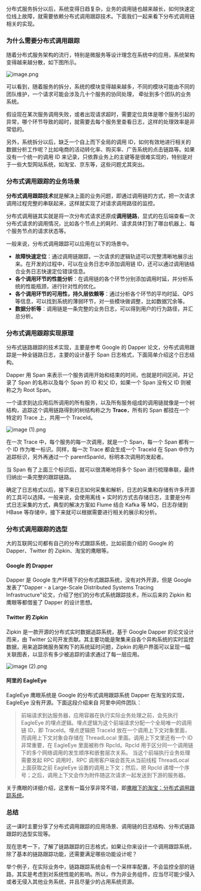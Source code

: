 分布式服务拆分以后，系统变得日趋复杂，业务的调用链也越来越长，如何快速定位线上故障，就需要依赖分布式调用跟踪技术。下面我们一起来看下分布式调用链相关的实现。

### 为什么需要分布式调用跟踪

随着分布式服务架构的流行，特别是微服务等设计理念在系统中的应用，系统架构变得越来越分散，如下图所示。

![image.png](https://s0.lgstatic.com/i/image/M00/12/19/CgqCHl7M6YaAdXpcAAF2ShT9Ssc825.png)

可以看到，随着服务的拆分，系统的模块变得越来越多，不同的模块可能由不同的团队维护，一个请求可能会涉及几十个服务的协同处理， 牵扯到多个团队的业务系统。

假设现在某次服务调用失败，或者出现请求超时，需要定位具体是哪个服务引起的异常，哪个环节导致的超时，就需要去每个服务里查看日志，这样的处理效率是非常低的。

另外，系统拆分以后，缺乏一个自上而下全局的调用 ID，如何有效地进行相关的数据分析工作呢？比如电商的活动转化率、购买率、广告系统的点击链路等。如果没有一个统一的调用 ID 来记录，只依靠业务上的主键等是很难实现的，特别是对于一些大型网站系统，如淘宝、京东等，这些问题尤其突出。

### 分布式调用跟踪的业务场景

**分布式调用跟踪技术**就是解决上面的业务问题，即通过调用链的方式，把一次请求调用过程完整的串联起来，这样就实现了对请求调用路径的监控。

分布式调用链其实就是将一次分布式请求还原成**调用链路**，显式的在后端查看一次分布式请求的调用情况，比如各个节点上的耗时、请求具体打到了哪台机器上、每个服务节点的请求状态等。

一般来说，分布式调用跟踪可以应用在以下的场景中。

* **故障快速定位**：通过调用链跟踪，一次请求的逻辑轨迹可以完整清晰地展示出来。在开发的过程中，可以在业务日志中添加调用链 ID，还可以通过调用链结合业务日志快速定位错误信息。
* **各个调用环节的性能分析**：在调用链的各个环节分别添加调用时延，并分析系统的性能瓶颈，进行针对性的优化。
* **各个调用环节的可用性，持久层依赖等**：通过分析各个环节的平均时延、QPS 等信息，可以找到系统的薄弱环节，对一些模块做调整，比如数据冗余等。
* **数据分析等**：调用链是一条完整的业务日志，可以得到用户的行为路径，并汇总分析。

### 分布式调用跟踪实现原理

分布式链路跟踪的技术实现，主要是参考 Google 的 Dapper 论文，分布式调用跟踪是一种全链路日志，主要的设计基于 Span 日志格式，下面简单介绍这个日志结构。

Dapper 用 Span 来表示一个服务调用开始和结束的时间，也就是时间区间，并记录了 Span 的名称以及每个 Span 的 ID 和父 ID，如果一个 Span 没有父 ID 则被称之为 Root Span。

一个请求到达应用后所调用的所有服务，以及所有服务组成的调用链就像是一个树结构，追踪这个调用链路得到的树结构称之为 **Trace**，所有的 Span 都挂在一个特定的 Trace 上，共用一个 TraceId。

![image (1).png](https://s0.lgstatic.com/i/image/M00/12/19/CgqCHl7M6aGALudMAAG903WelvM769.png)

在一次 Trace 中，每个服务的每一次调用，就是一个 Span，每一个 Span 都有一个 ID 作为唯一标识。同样，每一次 Trace 都会生成一个 TraceId 在 Span 中作为追踪标识，另外再通过一个 parentSpanId，标明本次调用的发起者。

当 Span 有了上面三个标识后，就可以很清晰地将多个 Span 进行梳理串联，最终归纳出一条完整的跟踪链路。

确定了日志格式以后，接下来日志如何采集和解析，日志的采集和存储有许多开源的工具可以选择。一般来说，会使用离线 + 实时的方式去存储日志，主要是分布式日志采集的方式，典型的解决方案如 Flume 结合 Kafka 等 MQ，日志存储到 HBase 等存储中，接下来就可以根据需要进行相关的展示和分析。

### 分布式调用跟踪的选型

大的互联网公司都有自己的分布式跟踪系统，比如前面介绍的 Google 的 Dapper、Twitter 的 Zipkin、淘宝的鹰眼等。

#### Google 的 Drapper

Dapper 是 Google 生产环境下的分布式跟踪系统，没有对外开源，但是 Google 发表了"Dapper - a Large-Scale Distributed Systems Tracing Infrastructure"论文，介绍了他们的分布式系统跟踪技术，所以后来的 Zipkin 和鹰眼等都借鉴了 Dapper 的设计思想。

#### Twitter 的 Zipkin

Zipkin 是一款开源的分布式实时数据追踪系统，基于 Google Dapper 的论文设计而来，由 Twitter 公司开发贡献。其主要功能是聚集来自各个异构系统的实时监控数据，用来追踪微服务架构下的系统延时问题，Zipkin 的用户界面可以呈现一幅关联图表，以显示有多少被追踪的请求通过了每一层应用。

![image (2).png](https://s0.lgstatic.com/i/image/M00/12/19/CgqCHl7M6a-AfUnxAAGWUVm1UPY645.png)

#### 阿里的 EagleEye

EagleEye 鹰眼系统是 Google 的分布式调用跟踪系统 Dapper 在淘宝的实现，EagleEye 没有开源。下面这段介绍来自 阿里中间件团队：
> 前端请求到达服务器，应用容器在执行实际业务处理之前，会先执行 EagleEye 的埋点逻辑。埋点逻辑为这个前端请求分配一个全局唯一的调用链 ID，即 TraceId。埋点逻辑把 TraceId 放在一个调用上下文对象里面，而调用上下文对象会存储在 ThreadLocal 里面。调用上下文里还有一个 ID 非常重要，在 EagleEye 里面被称作 RpcId。RpcId 用于区分同一个调用链下的多个网络调用的发生顺序和嵌套层次关系。
> 当这个前端执行业务处理需要发起 RPC 调用时，RPC 调用客户端会首先从当前线程 ThreadLocal 上面获取之前 EagleEye 设置的调用上下文；然后，把 RpcId 递增一个序号；之后，调用上下文会作为附件随这次请求一起发送到下游的服务器。

关于鹰眼的详细介绍，这里有一篇分享非常不错，即[鹰眼下的淘宝：分布式调用跟踪系统](https://www.slideshare.net/terryice/eagleeye-with-taobaojavaone)。

### 总结

这一课时主要分享了分布式调用跟踪的应用场景、调用链的日志结构、分布式链路跟踪的选型实现等。

现在思考一下，了解了链路跟踪的日志格式，如果让你来设计一个调用跟踪系统，除了基本的链路跟踪功能，还需要满足哪些功能设计呢？

举个例子，在实际业务中，链路跟踪系统会有一个采样率配置，不会监控全部的链路，其实是考虑到对系统性能的影响。所以，作为非业务组件，应当尽可能少侵入或者无侵入其他业务系统，并且尽量少的占用系统资源。
